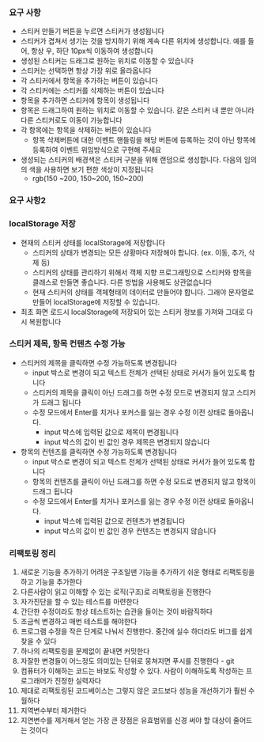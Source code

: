 ### 요구 사항

-   스티커 만들기 버튼을 누르면 스티커가 생성됩니다
-   스티커가 겹쳐서 생기는 것을 방지하기 위해 계속 다른 위치에 생성합니다. 예를 들어, 항상 우, 하단 10px씩 이동하여 생성합니다
-   생성된 스티커는 드래그로 원하는 위치로 이동할 수 있습니다
-   스티커는 선택하면 항상 가장 위로 올라옵니다
-   각 스티커에서 항목을 추가하는 버튼이 있습니다
-   각 스티커에는 스티커를 삭제하는 버튼이 있습니다
-   항목을 추가하면 스티커에 항목이 생성됩니다
-   항목은 드래그하여 원하는 위치로 이동할 수 있습니다. 같은 스티커 내 뿐만 아니라 다른 스티커로도 이동이 가능합니다
-   각 항목에는 항목을 삭제하는 버튼이 있습니다
    -   항목 삭제버튼에 대한 이벤트 핸들링을 해당 버튼에 등록하는 것이 아닌 항목에 등록하여 이벤트 위임방식으로 구현해 주세요
-   생성되는 스티커의 배경색은 스티커 구분을 위해 랜덤으로 생성합니다. 다음의 임의의 색을 사용하면 보기 편한 색상이 지정됩니다
    -   rgb(150 ~200, 150~200, 150~200)


### 요구 사항2
### localStorage 저장

- 현재의 스티커 상태를 localStorage에 저장합니다
    - 스티커의 상태가 변경되는 모든 상황마다 저장해야 합니다. (ex. 이동, 추가, 삭제 등)
    - 스티커의 상태를 관리하기 위해서 객체 지향 프로그래밍으로 스티커와 항목을 클래스로 만들면 좋습니다. 다른 방법을 사용해도 상관없습니다
    - 현재 스티커의 상태를 객체형태의 데이터로 만들어야 합니다. 그래야 문자열로 만들어 localStorage에 저장할 수 있습니다.
- 최초 화면 로드시 localStorage에 저장되어 있는 스티커 정보를 가져와 그대로 다시 복원합니다

### 스티커 제목, 항목 컨텐츠 수정 가능

- 스티커의 제목을 클릭하면 수정 가능하도록 변경됩니다
    - input 박스로 변경이 되고 텍스트 전체가 선택된 상태로 커서가 들어 있도록 합니다
    - 스티커의 제목을 클릭이 아닌 드래그를 하면 수정 모드로 변경되지 않고 스티커가 드래그 됩니다
    - 수정 모드에서 Enter를 치거나 포커스를 잃는 경우 수정 이전 상태로 돌아옵니다.
        - input 박스에 입력된 값으로 제목이 변경됩니다
        - input 박스의 값이 빈 값인 경우 제목은 변경되지 않습니다
- 항목의 컨텐츠를 클릭하면 수정 가능하도록 변경됩니다
    - input 박스로 변경이 되고 텍스트 전체가 선택된 상태로 커서가 들어 있도록 합니다
    - 항목의 컨텐츠를 클릭이 아닌 드래그를 하면 수정 모드로 변경되지 않고 항목이 드래그 됩니다
    - 수정 모드에서 Enter를 치거나 포커스를 잃는 경우 수정 이전 상태로 돌아옵니다.
        - input 박스에 입력된 값으로 컨텐츠가 변경됩니다
        - input 박스의 값이 빈 값인 경우 컨텐츠는 변경되지 않습니다


### 리팩토링 정리

1. 새로운 기능을 추가하기 어려운 구조일땐 기능을 추가하기 쉬운 형태로 리팩토링을 하고 기능을 추가한다
2. 다른사람이 읽고 이해할 수 있는 로직(구조)로 리팩토링을 진행한다
3. 자가진단을 할 수 있는 테스트를 마련한다
4. 간단한 수정이라도 항상 테스트하는 습관을 들이는 것이 바람직하다
5. 조금씩 변경하고 매번 테스트를 해야한다
6. 프로그램 수정을 작은 단계로 나눠서 진행한다. 중간에 실수 하더라도 버그를 쉽게 찾을 수 있다
7. 하나의 리팩토링을 문제없이 끝내면 커밋한다
8. 자잘한 변경들이 어느정도 의미있는 단위로 뭉쳐지면 푸시를 진행한다 - git
9. 컴퓨터가 이해하는 코드는 바보도 작성할 수 있다. 사람이 이해하도록 작성하는 프로그래머가 진정한 실력자다
10. 제대로 리팩토링된 코드베이스는 그렇지 않은 코드보다 성능을 개선하기가 훨씬 수월하다
11. 지역변수부터 제거한다
12. 지연변수를 제거해서 얻는 가장 큰 장점은 유효범위를 신경 써야 할 대상이 줄어드는 것이다